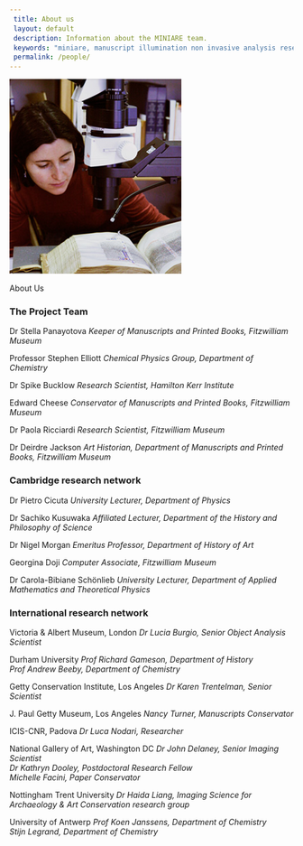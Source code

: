 ```yaml
---
 title: About us
 layout: default
 description: Information about the MINIARE team.
 keywords: "miniare, manuscript illumination non invasive analysis research and expertise, people, team, about"
 permalink: /people/
---
```


![ManuscriptAnalysis1.jpg](images/ManuscriptAnalysis2.jpg)

About Us

### The Project Team

Dr Stella Panayotova _Keeper of Manuscripts and Printed Books, Fitzwilliam Museum_

Professor Stephen Elliott _Chemical Physics Group, Department of Chemistry_

Dr Spike Bucklow _Research Scientist, Hamilton Kerr Institute_

Edward Cheese _Conservator of Manuscripts and Printed Books, Fitzwilliam Museum_

Dr Paola Ricciardi _Research Scientist, Fitzwilliam Museum_

Dr Deirdre Jackson _Art Historian, Department of Manuscripts and Printed Books, Fitzwilliam Museum_

### Cambridge research network

Dr Pietro Cicuta _University Lecturer, Department of Physics_

Dr Sachiko Kusuwaka _Affiliated Lecturer, Department of the History and Philosophy of Science_

Dr Nigel Morgan _Emeritus Professor, Department of History of Art_

Georgina Doji _Computer Associate, Fitzwilliam Museum_

Dr Carola-Bibiane Schönlieb _University Lecturer, Department of Applied Mathematics and Theoretical Physics_

### International research network

Victoria & Albert Museum, London _Dr Lucia Burgio, Senior Object Analysis Scientist_

Durham University _Prof Richard Gameson, Department of History  
Prof Andrew Beeby, Department of Chemistry_

Getty Conservation Institute, Los Angeles _Dr Karen Trentelman, Senior Scientist_

J. Paul Getty Museum, Los Angeles _Nancy Turner, Manuscripts Conservator_

ICIS-CNR, Padova _Dr Luca Nodari, Researcher_

National Gallery of Art, Washington DC _Dr John Delaney, Senior Imaging Scientist  
Dr Kathryn Dooley, Postdoctoral Research Fellow  
Michelle Facini, Paper Conservator_

Nottingham Trent University _Dr Haida Liang, Imaging Science for Archaeology & Art Conservation research group_

University of Antwerp _Prof Koen Janssens, Department of Chemistry  
Stijn Legrand, Department of Chemistry_

